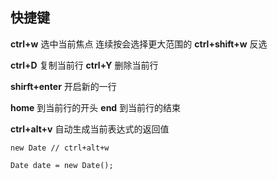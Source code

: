 ## 快捷键

**ctrl+w** 选中当前焦点 连续按会选择更大范围的 **ctrl+shift+w** 反选

**ctrl+D** 复制当前行 **ctrl+Y** 删除当前行

**shirft+enter** 开启新的一行

**home** 到当前行的开头 **end** 到当前行的结束

**ctrl+alt+v** 自动生成当前表达式的返回值

```
new Date // ctrl+alt+w

Date date = new Date();
```
